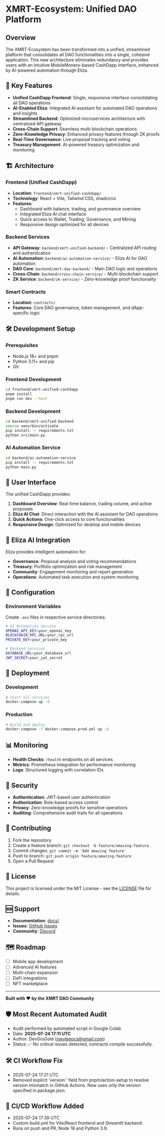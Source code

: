 # XMRT-Ecosystem: Unified DAO Platform

## Overview

The XMRT-Ecosystem has been transformed into a unified, streamlined platform that consolidates all DAO functionalities into a single, cohesive application. This new architecture eliminates redundancy and provides users with an intuitive MobileMonero-based CashDapp interface, enhanced by AI-powered automation through Eliza.

## 🚀 Key Features

- **Unified CashDapp Frontend**: Single, responsive interface consolidating all DAO operations
- **AI-Enabled Eliza**: Integrated AI assistant for automated DAO operations and insights
- **Streamlined Backend**: Optimized microservices architecture with centralized API gateway
- **Cross-Chain Support**: Seamless multi-blockchain operations
- **Zero-Knowledge Privacy**: Enhanced privacy features through ZK proofs
- **Real-Time Governance**: Live proposal tracking and voting
- **Treasury Management**: AI-powered treasury optimization and monitoring

## 🏗️ Architecture

### Frontend (Unified CashDapp)
- **Location**: `frontend/xmrt-unified-cashdapp/`
- **Technology**: React + Vite, Tailwind CSS, shadcn/ui
- **Features**: 
  - Dashboard with balance, trading, and governance overview
  - Integrated Eliza AI chat interface
  - Quick access to Wallet, Trading, Governance, and Mining
  - Responsive design optimized for all devices

### Backend Services
- **API Gateway**: `backend/xmrt-unified-backend/` - Centralized API routing and authentication
- **AI Automation**: `backend/ai-automation-service/` - Eliza AI for DAO automation
- **DAO Core**: `backend/xmrt-dao-backend/` - Main DAO logic and operations
- **Cross-Chain**: `backend/cross-chain-service/` - Multi-blockchain support
- **ZK Service**: `backend/zk-service/` - Zero-knowledge proof functionality

### Smart Contracts
- **Location**: `contracts/`
- **Features**: Core DAO governance, token management, and dApp-specific logic

## 🛠️ Development Setup

### Prerequisites
- Node.js 18+ and pnpm
- Python 3.11+ and pip
- Git

### Frontend Development
```bash
cd frontend/xmrt-unified-cashdapp
pnpm install
pnpm run dev --host
```

### Backend Development
```bash
cd backend/xmrt-unified-backend
source venv/bin/activate
pip install -r requirements.txt
python src/main.py
```

### AI Automation Service
```bash
cd backend/ai-automation-service
pip install -r requirements.txt
python main.py
```

## 📱 User Interface

The unified CashDapp provides:

1. **Dashboard Overview**: Real-time balance, trading volume, and active proposals
2. **Eliza AI Chat**: Direct interaction with the AI assistant for DAO operations
3. **Quick Actions**: One-click access to core functionalities
4. **Responsive Design**: Optimized for desktop and mobile devices

## 🤖 Eliza AI Integration

Eliza provides intelligent automation for:
- **Governance**: Proposal analysis and voting recommendations
- **Treasury**: Portfolio optimization and risk management
- **Community**: Engagement monitoring and report generation
- **Operations**: Automated task execution and system monitoring

## 🔧 Configuration

### Environment Variables
Create `.env` files in respective service directories:

```bash
# AI Automation Service
OPENAI_API_KEY=your_openai_key
BLOCKCHAIN_RPC_URL=your_rpc_url
PRIVATE_KEY=your_private_key

# Backend Services
DATABASE_URL=your_database_url
JWT_SECRET=your_jwt_secret
```

## 🚀 Deployment

### Development
```bash
# Start all services
docker-compose up -d
```

### Production
```bash
# Build and deploy
docker-compose -f docker-compose.prod.yml up -d
```

## 📊 Monitoring

- **Health Checks**: `/health` endpoints on all services
- **Metrics**: Prometheus integration for performance monitoring
- **Logs**: Structured logging with correlation IDs

## 🔐 Security

- **Authentication**: JWT-based user authentication
- **Authorization**: Role-based access control
- **Privacy**: Zero-knowledge proofs for sensitive operations
- **Auditing**: Comprehensive audit trails for all operations

## 🤝 Contributing

1. Fork the repository
2. Create a feature branch: `git checkout -b feature/amazing-feature`
3. Commit changes: `git commit -m 'Add amazing feature'`
4. Push to branch: `git push origin feature/amazing-feature`
5. Open a Pull Request

## 📄 License

This project is licensed under the MIT License - see the [LICENSE](LICENSE) file for details.

## 🆘 Support

- **Documentation**: [docs/](docs/)
- **Issues**: [GitHub Issues](https://github.com/DevGruGold/XMRT-Ecosystem/issues)
- **Community**: [Discord](https://discord.gg/xmrt-dao)

## 🗺️ Roadmap

- [ ] Mobile app development
- [ ] Advanced AI features
- [ ] Multi-chain expansion
- [ ] DeFi integrations
- [ ] NFT marketplace

---

**Built with ❤️ by the XMRT DAO Community**



## 🛡️ Most Recent Automated Audit
- Audit performed by automated script in Google Colab
- Date: **2025-07-24 17:11 UTC**
- Author: DevGruGold (joeyleepcs@gmail.com)
- Status: ✅ No critical issues detected, contracts compile successfully.


## 🛠️ CI Workflow Fix
- 2025-07-24 17:21 UTC
- Removed explicit 'version:' field from pnpm/action-setup to resolve version mismatch in GitHub Actions. Now uses only the version specified in package.json.

## 🚀 CI/CD Workflow Added
- 2025-07-24 17:39 UTC
- Custom build.yml for Vite/React frontend and Streamlit backend.
- Runs on push and PR, Node 18 and Python 3.9.
